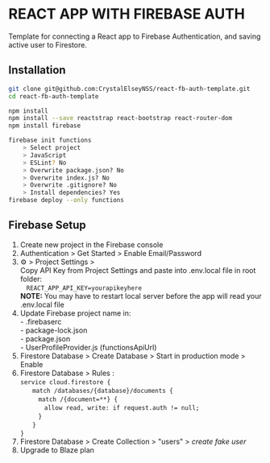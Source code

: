 # REACT APP WITH FIREBASE AUTH

Template for connecting a React app to Firebase Authentication, and saving active user to Firestore.


## Installation

```bash
git clone git@github.com:CrystalElseyNSS/react-fb-auth-template.git
cd react-fb-auth-template
```

```bash
npm install
npm install --save reactstrap react-bootstrap react-router-dom
npm install firebase
```

```bash
firebase init functions
    > Select project
    > JavaScript
    > ESLint? No
    > Overwrite package.json? No
    > Overwrite index.js? No
    > Overwrite .gitignore? No
    > Install dependencies? Yes
firebase deploy --only functions
```


## Firebase Setup

1. Create new project in the Firebase console
2. Authentication > Get Started > Enable Email/Password
3. ⚙️ > Project Settings >\
        Copy API Key from Project Settings and paste into .env.local file in root folder:\
        &nbsp;&nbsp;&nbsp;`REACT_APP_API_KEY=yourapikeyhere`\
        **NOTE:** You may have to restart local server before the app will read your .env.local file
4. Update Firebase project name in:\
        - .firebaserc\
        - package-lock.json\
        - package.json\
        - UserProfileProvider.js (functionsApiUrl)
5. Firestore Database > Create Database > Start in production mode > Enable
6. Firestore Database > Rules :\
        `service cloud.firestore {`\
            &nbsp;&nbsp;&nbsp;&nbsp;&nbsp;&nbsp;`match /databases/{database}/documents {`\
                &nbsp;&nbsp;&nbsp;&nbsp;&nbsp;&nbsp;&nbsp;&nbsp;&nbsp;`match /{document=**} {`\
                    &nbsp;&nbsp;&nbsp;&nbsp;&nbsp;&nbsp;&nbsp;&nbsp;&nbsp;&nbsp;&nbsp;&nbsp;`allow read, write: if request.auth != null;`\
                &nbsp;&nbsp;&nbsp;&nbsp;&nbsp;&nbsp;&nbsp;&nbsp;&nbsp;`}`\
            &nbsp;&nbsp;&nbsp;&nbsp;&nbsp;&nbsp;`}`\
        `}`
7. Firestore Database > Create Collection > "users" > *create fake user*
8. Upgrade to Blaze plan
